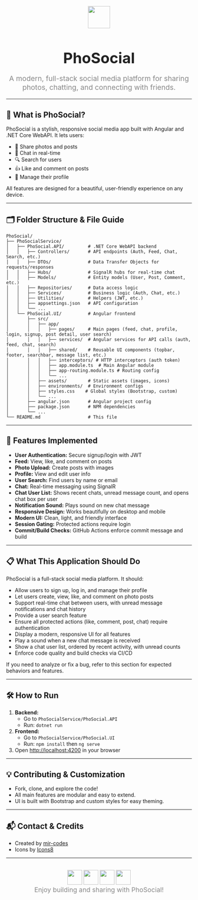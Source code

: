 
<div align="center">
	<img src="https://img.icons8.com/ios-filled/100/000000/camera.png" width="60" />
	<h1 style="font-size:2.5rem; color:#222; margin-bottom:0;">PhoSocial</h1>
	<p style="font-size:1.2rem; color:#888;">A modern, full-stack social media platform for sharing photos, chatting, and connecting with friends.</p>
</div>

---

## 🚀 What is PhoSocial?

PhoSocial is a stylish, responsive social media app built with Angular and .NET Core WebAPI. It lets users:

- 📸 Share photos and posts
- 💬 Chat in real-time
- 🔍 Search for users
- 👍 Like and comment on posts
- 👤 Manage their profile

All features are designed for a beautiful, user-friendly experience on any device.

---

## 🗂️ Folder Structure & File Guide

```
PhoSocial/
├── PhoSocialService/
│   ├── PhoSocial.API/         # .NET Core WebAPI backend
│   │   ├── Controllers/       # API endpoints (Auth, Feed, Chat, Search, etc.)
│   │   ├── DTOs/              # Data Transfer Objects for requests/responses
│   │   ├── Hubs/              # SignalR hubs for real-time chat
│   │   ├── Models/            # Entity models (User, Post, Comment, etc.)
│   │   ├── Repositories/      # Data access logic
│   │   ├── Services/          # Business logic (Auth, Chat, etc.)
│   │   ├── Utilities/         # Helpers (JWT, etc.)
│   │   ├── appsettings.json   # API configuration
│   │   └── ...
│   └── PhoSocial.UI/          # Angular frontend
│       ├── src/
│       │   ├── app/
│       │   │   ├── pages/     # Main pages (feed, chat, profile, login, signup, post detail, user search)
│       │   │   ├── services/  # Angular services for API calls (auth, feed, chat, search)
│       │   │   ├── shared/    # Reusable UI components (topbar, footer, searchbar, message list, etc.)
│       │   │   ├── interceptors/ # HTTP interceptors (auth token)
│       │   │   ├── app.module.ts  # Main Angular module
│       │   │   ├── app-routing.module.ts # Routing config
│       │   │   └── ...
│       │   ├── assets/        # Static assets (images, icons)
│       │   ├── environments/  # Environment configs
│       │   ├── styles.css    # Global styles (Bootstrap, custom)
│       │   └── ...
│       ├── angular.json       # Angular project config
│       ├── package.json       # NPM dependencies
│       └── ...
└── README.md                  # This file
```

---


## 🌟 Features Implemented

- **User Authentication:** Secure signup/login with JWT
- **Feed:** View, like, and comment on posts
- **Photo Upload:** Create posts with images
- **Profile:** View and edit user info
- **User Search:** Find users by name or email
- **Chat:** Real-time messaging using SignalR
- **Chat User List:** Shows recent chats, unread message count, and opens chat box per user
- **Notification Sound:** Plays sound on new chat message
- **Responsive Design:** Works beautifully on desktop and mobile
- **Modern UI:** Clean, light, and friendly interface
- **Session Gating:** Protected actions require login
- **Commit/Build Checks:** GitHub Actions enforce commit message and build

---

## 📋 What This Application Should Do

PhoSocial is a full-stack social media platform. It should:

- Allow users to sign up, log in, and manage their profile
- Let users create, view, like, and comment on photo posts
- Support real-time chat between users, with unread message notifications and chat history
- Provide a user search feature
- Ensure all protected actions (like, comment, post, chat) require authentication
- Display a modern, responsive UI for all features
- Play a sound when a new chat message is received
- Show a chat user list, ordered by recent activity, with unread counts
- Enforce code quality and build checks via CI/CD

If you need to analyze or fix a bug, refer to this section for expected behaviors and features.

---

## 🛠️ How to Run

1. **Backend:**
	 - Go to `PhoSocialService/PhoSocial.API`
	 - Run: `dotnet run`
2. **Frontend:**
	 - Go to `PhoSocialService/PhoSocial.UI`
	 - Run: `npm install` then `ng serve`
3. Open [http://localhost:4200](http://localhost:4200) in your browser

---

## 💡 Contributing & Customization

- Fork, clone, and explore the code!
- All main features are modular and easy to extend.
- UI is built with Bootstrap and custom styles for easy theming.

---

## 📬 Contact & Credits

- Created by [mir-codes](https://github.com/mir-codes)
- Icons by [Icons8](https://icons8.com)

---

<div align="center" style="margin-top:2rem;">
	<img src="https://img.icons8.com/ios-filled/50/000000/like.png" width="40" />
	<img src="https://img.icons8.com/ios-filled/50/000000/comments.png" width="40" />
	<img src="https://img.icons8.com/ios-filled/50/000000/user-group-man-man.png" width="40" />
	<img src="https://img.icons8.com/ios-filled/50/000000/camera.png" width="40" />
	<br/>
	<span style="color:#888; font-size:1.1rem;">Enjoy building and sharing with PhoSocial!</span>
</div>
